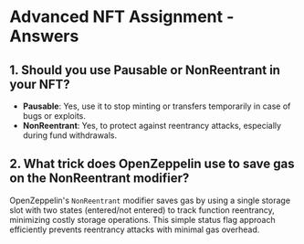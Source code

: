 
# Advanced NFT Assignment - Answers

## 1. Should you use Pausable or NonReentrant in your NFT?

- **Pausable**: Yes, use it to stop minting or transfers temporarily in case of bugs or exploits.
- **NonReentrant**: Yes, to protect against reentrancy attacks, especially during fund withdrawals.

## 2. What trick does OpenZeppelin use to save gas on the NonReentrant modifier?

OpenZeppelin's `NonReentrant` modifier saves gas by using a single storage slot with two states (entered/not entered) to track function reentrancy, minimizing costly storage operations. 
This simple status flag approach efficiently prevents reentrancy attacks with minimal gas overhead.
